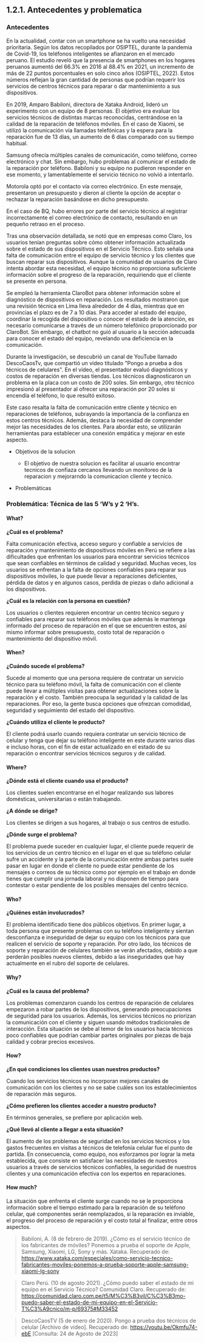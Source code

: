 ## 1.2.1. Antecedentes y problematica

### Antecedentes 

En la actualidad, contar con un smartphone se ha vuelto una necesidad prioritaria. Según los datos recopilados por OSIPTEL, durante la pandemia de Covid-19, los teléfonos inteligentes se afianzaron en el mercado peruano. El estudio reveló que la presencia de smartphones en los hogares peruanos aumentó del 66.3% en 2016 al 88.4% en 2021, un incremento de más de 22 puntos porcentuales en solo cinco años (OSIPTEL, 2022). Estos números reflejan la gran cantidad de personas que podrían requerir los servicios de centros técnicos para reparar o dar mantenimiento a sus dispositivos.

En 2019, Amparo Babiloni, directora de Xataka Android, lideró un experimento con un equipo de 8 personas. El objetivo era evaluar los servicios técnicos de distintas marcas reconocidas, centrándose en la calidad de la reparación de teléfonos móviles.
En el caso de Xiaomi, se utilizó la comunicación vía llamadas telefónicas y la espera para la reparación fue de 13 días, un aumento de 6 días comparado con su tiempo habitual.

Samsung ofrecía múltiples canales de comunicación, como teléfono, correo electrónico y chat. Sin embargo, hubo problemas al comunicar el estado de la reparación por teléfono. Babiloni y su equipo no pudieron responder en ese momento, y lamentablemente el servicio técnico no volvió a intentarlo.

Motorola optó por el contacto vía correo electrónico. En este mensaje, presentaron un presupuesto y dieron al cliente la opción de aceptar o rechazar la reparación basándose en dicho presupuesto.

En el caso de BQ, hubo errores por parte del servicio técnico al registrar incorrectamente el correo electrónico de contacto, resultando en un pequeño retraso en el proceso.

Tras una observación detallada, se notó que en empresas como Claro, los usuarios tenían preguntas sobre cómo obtener información actualizada sobre el estado de sus dispositivos en el Servicio Técnico. Esto señala una falta de comunicación entre el equipo de servicio técnico y los clientes que buscan reparar sus dispositivos. Aunque la comunidad de usuarios de Claro intenta abordar esta necesidad, el equipo técnico no proporciona suficiente información sobre el progreso de la reparación, requiriendo que el cliente se presente en persona.

Se empleó la herramienta ClaroBot para obtener información sobre el diagnóstico de dispositivos en reparación. Los resultados mostraron que una revisión técnica en Lima lleva alrededor de 4 días, mientras que en provincias el plazo es de 7 a 10 días.
Para acceder al estado del equipo, coordinar la recogida del dispositivo o conocer el estado de la atención, es necesario comunicarse a través de un número telefónico proporcionado por ClaroBot. Sin embargo, el chatbot no guió al usuario a la sección adecuada para conocer el estado del equipo, revelando una deficiencia en la comunicación.

Durante la investigación, se descubrió un canal de YouTube llamado DescoCaosTv, que compartió un video titulado "Pongo a prueba a dos técnicos de celulares". En el video, el presentador evaluó diagnósticos y costos de reparación en diversas tiendas. Los técnicos diagnosticaron un problema en la placa con un costo de 200 soles. Sin embargo, otro técnico impresionó al presentador al ofrecer una reparación por 20 soles si encendía el teléfono, lo que resultó exitoso.

Este caso resalta la falta de comunicación entre cliente y técnico en reparaciones de teléfonos, subrayando la importancia de la confianza en estos centros técnicos. Además, destaca la necesidad de comprender mejor las necesidades de los clientes. Para abordar esto, se utilizarán herramientas para establecer una conexión empática y mejorar en este aspecto.


* Objetivos de la solucion

    * El objetivo de nuestra solucion es facilitar al usuario encontrar tecnicos de confiaza cercanos llevando un monitoreo de la reparacion y mejorarndo la comunicacion cliente y tecnico.

* Problemáticas 


### Problemática: Técnica de las 5 ‘W’s y 2 ‘H’s.

#### What?

**¿Cuál es el problema?**

Falta comunicación efectiva, acceso seguro y confiable a servicios de reparación y mantenimiento de dispositivos móviles en Perú se refiere a las dificultades que enfrentan los usuarios para encontrar servicios técnicos que sean confiables en términos de calidad y seguridad. Muchas veces, los usuarios se enfrentan a la falta de opciones confiables para reparar sus dispositivos móviles, lo que puede llevar a reparaciones deficientes, pérdida de datos y en algunos casos, perdida de piezas o daño adicional a los dispositivos.

**¿Cuál es la relación con la persona en cuestión?**

Los usuarios o clientes requieren encontrar un centro técnico seguro y confiables para reparar sus teléfonos móviles que además le mantenga informado del proceso de reparación en el que se encuentren estos, así mismo informar sobre presupuesto, costo total de reparación o mantenimiento del dispositivo móvil. 

#### When?

**¿Cuándo sucede el problema?**

Sucede al momento que una persona requiere de contratar un servicio técnico para su teléfono móvil, la falta de comunicación con el cliente puede llevar a múltiples visitas para obtener actualizaciones sobre la reparación y el costo. También preocupa la seguridad y la calidad de las reparaciones. Por eso, la gente busca opciones que ofrezcan comodidad, seguridad y seguimiento del estado del dispositivo.

**¿Cuándo utiliza el cliente le producto?**

El cliente podrá usarlo cuando requiera contratar un servicio técnico de celular y tenga que dejar su teléfono inteligente en este durante varios días e incluso horas, con el fin de estar actualizado en el estado de su reparación o encontrar servicios técnicos seguros y de calidad.

#### Where?

**¿Dónde está el cliente cuando usa el producto?**

Los clientes suelen encontrarse en el hogar realizando sus labores domésticas, universitarias o están trabajando.

**¿A dónde se dirige?**

Los clientes se dirigen a sus hogares, al trabajo o sus centros de estudio.

**¿Dónde surge el problema?**

El problema puede suceder en cualquier lugar, el cliente puede requerir de los servicios de un centro técnico en el lugar en el que su teléfono celular sufre un accidente y la parte de la comunicación entre ambas partes suele pasar en lugar en donde el cliente no puede estar pendiente de los mensajes o correos de su técnico como por ejemplo en el trabajo en donde tienes que cumplir una jornada laboral y no disponen de tiempo para contestar o estar pendiente de los posibles mensajes del centro técnico. 

#### Who?

**¿Quiénes están involucrados?**

El problema identificado tiene dos públicos objetivos. En primer lugar, a toda persona que presente problemas con su teléfono inteligente y sientan desconfianza e inseguridad de dejar su equipo con los técnicos para que realicen el servicio de soporte y reparación. Por otro lado, los técnicos de soporte y reparación de celulares también se verán afectados, debido a que perderán posibles nuevos clientes, debido a las inseguridades que hay actualmente en el rubro del soporte de celulares.

#### Why?

**¿Cuál es la causa del problema?**

Los problemas comenzaron cuando los centros de reparación de celulares empezaron a robar partes de los dispositivos, generando preocupaciones de seguridad para los usuarios. Además, los servicios técnicos no priorizan la comunicación con el cliente y siguen usando métodos tradicionales de interacción. Esta situación se debe al temor de los usuarios hacia técnicos poco confiables que podrían cambiar partes originales por piezas de baja calidad y cobrar precios excesivos.

#### How?

**¿En qué condiciones los clientes usan nuestros productos?**

Cuando los servicios técnicos no incorporan mejores canales de comunicación con los clientes y no se sabe cuáles son los establecimientos de reparación más seguros.

**¿Cómo prefieren los clientes acceder a nuestro producto?**

En términos generales, se prefiere por aplicación web.

**¿Qué llevó al cliente a llegar a esta situación?**

El aumento de los problemas de seguridad en los servicios técnicos y los gastos frecuentes en visitas a técnicos de telefonía celular fue el punto de partida. En consecuencia, como equipo, nos esforzamos por lograr la meta establecida, que consiste en satisfacer las necesidades de nuestros usuarios a través de servicios técnicos confiables, la seguridad de nuestros clientes y una comunicación efectiva con los expertos en reparaciones.

#### How much?

La situación que enfrenta el cliente surge cuando no se le proporciona información sobre el tiempo estimado para la reparación de su teléfono celular, qué componentes serán reemplazados, si la reparación es inviable, el progreso del proceso de reparación y el costo total al finalizar, entre otros aspectos.

> Babiloni, A. (8 de febrero de 2019). ¿Cómo es el servicio técnico de los fabricantes de móviles? Ponemos a prueba el soporte de Apple, Samsung, Xiaomi, LG, Sony y más. Xataka. Recuperado de: https://www.xataka.com/especiales/como-servicio-tecnico-fabricantes-moviles-ponemos-a-prueba-soporte-apple-samsung-xiaomi-lg-sony 

> Claro Perú. (10 de agosto 2021). ¿Cómo puedo saber el estado de mi equipo en el Servicio Técnico? Comunidad Claro. Recuperado de: https://comunidad.claro.com.pe/t5/M%C3%B3vil/C%C3%B3mo-puedo-saber-el-estado-de-mi-equipo-en-el-Servicio-T%C3%A9cnico/m-p/69375#M33452 

> DescoCaosTV (5 de enero de 2020). Pongo a prueba dos técnicos de celular [Archivo de video]. Recuperado de: https://youtu.be/Okmfu74-ebE [Consulta: 24 de Agosto de 2023]